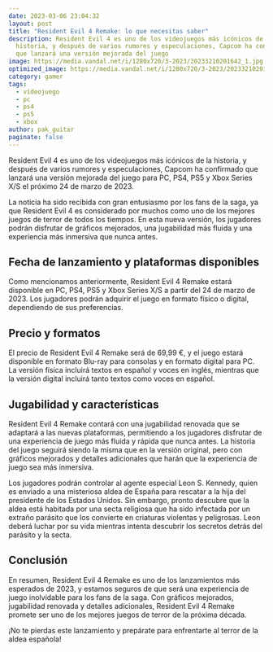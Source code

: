 ```yaml
---
date: 2023-03-06 23:04:32
layout: post
title: "Resident Evil 4 Remake: lo que necesitas saber"
description: Resident Evil 4 es uno de los videojuegos más icónicos de la
  historia, y después de varios rumores y especulaciones, Capcom ha confirmado
  que lanzará una versión mejorada del juego
image: https://media.vandal.net/i/1280x720/3-2023/20233210201642_1.jpg.webp
optimized_image: https://media.vandal.net/i/1280x720/3-2023/20233210201642_1.jpg.webp
category: gamer
tags:
  - videojuego
  - pc
  - ps4
  - ps5
  - xbox
author: pak_guitar
paginate: false
---
```

Resident Evil 4 es uno de los videojuegos más icónicos de la historia, y después de varios rumores y especulaciones, Capcom ha confirmado que lanzará una versión mejorada del juego para PC, PS4, PS5 y Xbox Series X/S el próximo 24 de marzo de 2023.

La noticia ha sido recibida con gran entusiasmo por los fans de la saga, ya que Resident Evil 4 es considerado por muchos como uno de los mejores juegos de terror de todos los tiempos. En esta nueva versión, los jugadores podrán disfrutar de gráficos mejorados, una jugabilidad más fluida y una experiencia más inmersiva que nunca antes.

## Fecha de lanzamiento y plataformas disponibles

Como mencionamos anteriormente, Resident Evil 4 Remake estará disponible en PC, PS4, PS5 y Xbox Series X/S a partir del 24 de marzo de 2023. Los jugadores podrán adquirir el juego en formato físico o digital, dependiendo de sus preferencias.

## Precio y formatos

El precio de Resident Evil 4 Remake será de 69,99 €, y el juego estará disponible en formato Blu-ray para consolas y en formato digital para PC. La versión física incluirá textos en español y voces en inglés, mientras que la versión digital incluirá tanto textos como voces en español.

## Jugabilidad y características

Resident Evil 4 Remake contará con una jugabilidad renovada que se adaptará a las nuevas plataformas, permitiendo a los jugadores disfrutar de una experiencia de juego más fluida y rápida que nunca antes. La historia del juego seguirá siendo la misma que en la versión original, pero con gráficos mejorados y detalles adicionales que harán que la experiencia de juego sea más inmersiva.

Los jugadores podrán controlar al agente especial Leon S. Kennedy, quien es enviado a una misteriosa aldea de España para rescatar a la hija del presidente de los Estados Unidos. Sin embargo, pronto descubre que la aldea está habitada por una secta religiosa que ha sido infectada por un extraño parásito que los convierte en criaturas violentas y peligrosas. Leon deberá luchar por su vida mientras intenta descubrir los secretos detrás del parásito y la secta.

## Conclusión

En resumen, Resident Evil 4 Remake es uno de los lanzamientos más esperados de 2023, y estamos seguros de que será una experiencia de juego inolvidable para los fans de la saga. Con gráficos mejorados, jugabilidad renovada y detalles adicionales, Resident Evil 4 Remake promete ser uno de los mejores juegos de terror de la próxima década.

¡No te pierdas este lanzamiento y prepárate para enfrentarte al terror de la aldea española!